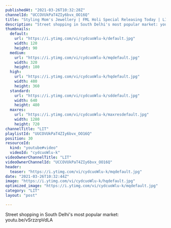 ```yaml
---
publishedAt: "2021-03-26T10:32:28Z"
channelId: "UCCOVUkPaT4ZIy6bvx_OO16Q"
title: "Styling Mom's Jewellery | FML Holi Special Releasing Today | LIT | #youtubeshorts"
description: "Street shopping in South Delhi's most popular market: youtu.be/vSrzzrpVdLA"
thumbnails:
  default:
    url: "https://i.ytimg.com/vi/cydcuoWlu-k/default.jpg"
    width: 120
    height: 90
  medium:
    url: "https://i.ytimg.com/vi/cydcuoWlu-k/mqdefault.jpg"
    width: 320
    height: 180
  high:
    url: "https://i.ytimg.com/vi/cydcuoWlu-k/hqdefault.jpg"
    width: 480
    height: 360
  standard:
    url: "https://i.ytimg.com/vi/cydcuoWlu-k/sddefault.jpg"
    width: 640
    height: 480
  maxres:
    url: "https://i.ytimg.com/vi/cydcuoWlu-k/maxresdefault.jpg"
    width: 1280
    height: 720
channelTitle: "LIT"
playlistId: "UUCOVUkPaT4ZIy6bvx_OO16Q"
position: 30
resourceId:
  kind: "youtube#video"
  videoId: "cydcuoWlu-k"
videoOwnerChannelTitle: "LIT"
videoOwnerChannelId: "UCCOVUkPaT4ZIy6bvx_OO16Q"
header:
  teaser: "https://i.ytimg.com/vi/cydcuoWlu-k/mqdefault.jpg"
date: "2021-03-26T10:32:44Z"
image: "https://i.ytimg.com/vi/cydcuoWlu-k/hqdefault.jpg"
optimized_image: "https://i.ytimg.com/vi/cydcuoWlu-k/mqdefault.jpg"
category: "LIT"
layout: "post"

---
```

Street shopping in South Delhi's most popular market: youtu.be/vSrzzrpVdLA